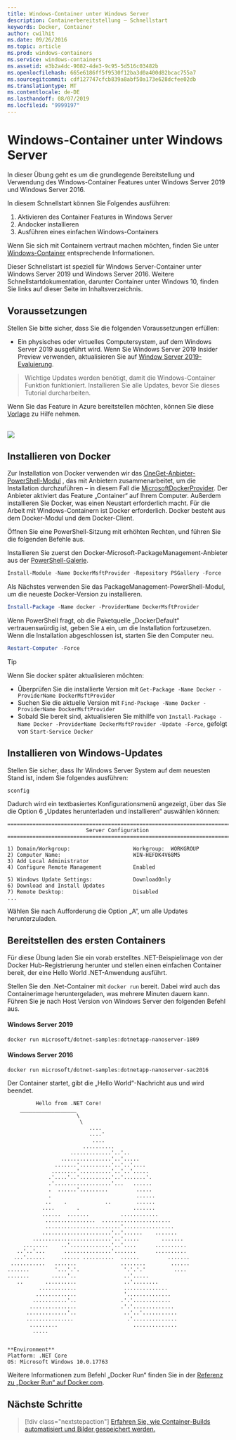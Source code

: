 ```yaml
---
title: Windows-Container unter Windows Server
description: Containerbereitstellung – Schnellstart
keywords: Docker, Container
author: cwilhit
ms.date: 09/26/2016
ms.topic: article
ms.prod: windows-containers
ms.service: windows-containers
ms.assetid: e3b2a4dc-9082-4de3-9c95-5d516c03482b
ms.openlocfilehash: 665e6186ff5f9530f12ba3d0a400d82bcac755a7
ms.sourcegitcommit: cdf127747cfcb839a8abf50a173e628dcfee02db
ms.translationtype: MT
ms.contentlocale: de-DE
ms.lasthandoff: 08/07/2019
ms.locfileid: "9999197"
---
```

# <a name="windows-containers-on-windows-server"></a>Windows-Container unter Windows Server

In dieser Übung geht es um die grundlegende Bereitstellung und Verwendung des Windows-Container Features unter Windows Server 2019 und Windows Server 2016.

In diesem Schnellstart können Sie Folgendes ausführen:

1. Aktivieren des Container Features in Windows Server
2. Andocker installieren
3. Ausführen eines einfachen Windows-Containers

Wenn Sie sich mit Containern vertraut machen möchten, finden Sie unter [Windows-Container](../about/index.md) entsprechende Informationen.

Dieser Schnellstart ist speziell für Windows Server-Container unter Windows Server 2019 und Windows Server 2016. Weitere Schnellstartdokumentation, darunter Container unter Windows 10, finden Sie links auf dieser Seite im Inhaltsverzeichnis.

## <a name="prerequisites"></a>Voraussetzungen

Stellen Sie bitte sicher, dass Sie die folgenden Voraussetzungen erfüllen:
- Ein physisches oder virtuelles Computersystem, auf dem Windows Server 2019 ausgeführt wird. Wenn Sie Windows Server 2019 Insider Preview verwenden, aktualisieren Sie auf [Window Server 2019-Evaluierung](https://www.microsoft.com/evalcenter/evaluate-windows-server-2019 ).

> Wichtige Updates werden benötigt, damit die Windows-Container Funktion funktioniert. Installieren Sie alle Updates, bevor Sie dieses Tutorial durcharbeiten.

Wenn Sie das Feature in Azure bereitstellen möchten, können Sie diese [Vorlage](https://github.com/Microsoft/Virtualization-Documentation/tree/master/windows-server-container-tools/containers-azure-template) zu Hilfe nehmen.

<br/>
<a href="https://portal.azure.com/#create/Microsoft.Template/uri/https%3A%2F%2Fraw.githubusercontent.com%2FMicrosoft%2FVirtualization-Documentation%2Flive%2Fwindows-server-container-tools%2Fcontainers-azure-template%2Fazuredeploy.json" target="_blank">
    <img src="https://azuredeploy.net/deploybutton.png"/>
</a>


## <a name="install-docker"></a>Installieren von Docker

Zur Installation von Docker verwenden wir das [OneGet-Anbieter-PowerShell-Modul](https://github.com/oneget/oneget) , das mit Anbietern zusammenarbeitet, um die Installation durchzuführen – in diesem Fall die [MicrosoftDockerProvider](https://github.com/OneGet/MicrosoftDockerProvider). Der Anbieter aktiviert das Feature „Container“ auf Ihrem Computer. Außerdem installieren Sie Docker, was einen Neustart erforderlich macht. Für die Arbeit mit Windows-Containern ist Docker erforderlich. Docker besteht aus dem Docker-Modul und dem Docker-Client.

Öffnen Sie eine PowerShell-Sitzung mit erhöhten Rechten, und führen Sie die folgenden Befehle aus.

Installieren Sie zuerst den Docker-Microsoft-PackageManagement-Anbieter aus der [PowerShell-Galerie](https://www.powershellgallery.com/packages/DockerMsftProvider).

```powershell
Install-Module -Name DockerMsftProvider -Repository PSGallery -Force
```

Als Nächstes verwenden Sie das PackageManagement-PowerShell-Modul, um die neueste Docker-Version zu installieren.

```powershell
Install-Package -Name docker -ProviderName DockerMsftProvider
```

Wenn PowerShell fragt, ob die Paketquelle „DockerDefault“ vertrauenswürdig ist, geben Sie `A` ein, um die Installation fortzusetzen. Wenn die Installation abgeschlossen ist, starten Sie den Computer neu.

```powershell
Restart-Computer -Force
```

> [!TIP]
> Wenn Sie docker später aktualisieren möchten:
>  - Überprüfen Sie die installierte Version mit `Get-Package -Name Docker -ProviderName DockerMsftProvider`
>  - Suchen Sie die aktuelle Version mit `Find-Package -Name Docker -ProviderName DockerMsftProvider`
>  - Sobald Sie bereit sind, aktualisieren Sie mithilfe von `Install-Package -Name Docker -ProviderName DockerMsftProvider -Update -Force`, gefolgt von `Start-Service Docker`

## <a name="install-windows-updates"></a>Installieren von Windows-Updates

Stellen Sie sicher, dass Ihr Windows Server System auf dem neuesten Stand ist, indem Sie folgendes ausführen:

```console
sconfig
```

Dadurch wird ein textbasiertes Konfigurationsmenü angezeigt, über das Sie die Option 6 „Updates herunterladen und installieren“ auswählen können:

```console
===============================================================================
                         Server Configuration
===============================================================================

1) Domain/Workgroup:                    Workgroup:  WORKGROUP
2) Computer Name:                       WIN-HEFDK4V68M5
3) Add Local Administrator
4) Configure Remote Management          Enabled

5) Windows Update Settings:             DownloadOnly
6) Download and Install Updates
7) Remote Desktop:                      Disabled
...
```

Wählen Sie nach Aufforderung die Option „A“, um alle Updates herunterzuladen.

## <a name="deploy-your-first-container"></a>Bereitstellen des ersten Containers

Für diese Übung laden Sie ein vorab erstelltes .NET-Beispielimage von der Docker Hub-Registrierung herunter und stellen einen einfachen Container bereit, der eine Hello World .NET-Anwendung ausführt.  

Stellen Sie den .Net-Container mit `docker run` bereit. Dabei wird auch das Containerimage heruntergeladen, was mehrere Minuten dauern kann. Führen Sie je nach Host Version von Windows Server den folgenden Befehl aus.

#### <a name="windows-server-2019"></a>Windows Server 2019

```console
docker run microsoft/dotnet-samples:dotnetapp-nanoserver-1809
```

#### <a name="windows-server-2016"></a>Windows Server 2016

```console
docker run microsoft/dotnet-samples:dotnetapp-nanoserver-sac2016
```

Der Container startet, gibt die „Hello World“-Nachricht aus und wird beendet.

```console
         Hello from .NET Core!
    __________________
                      \
                       \
                          ....
                          ....'
                           ....
                        ..........
                    .............'..'..
                 ................'..'.....
               .......'..........'..'..'....
              ........'..........'..'..'.....
             .'....'..'..........'..'.......'.
             .'..................'...   ......
             .  ......'.........         .....
             .                           ......
            ..    .            ..        ......
           ....       .                 .......
           ......  .......          ............
            ................  ......................
            ........................'................
           ......................'..'......    .......
        .........................'..'.....       .......
     ........    ..'.............'..'....      ..........
   ..'..'...      ...............'.......      ..........
  ...'......     ...... ..........  ......         .......
 ...........   .......              ........        ......
.......        '...'.'.              '.'.'.'         ....
.......       .....'..               ..'.....
   ..       ..........               ..'........
          ............               ..............
         .............               '..............
        ...........'..              .'.'............
       ...............              .'.'.............
      .............'..               ..'..'...........
      ...............                 .'..............
       .........                        ..............
        .....


**Environment**
Platform: .NET Core
OS: Microsoft Windows 10.0.17763
```

Weitere Informationen zum Befehl „Docker Run“ finden Sie in der [Referenz zu „Docker Run“ auf Docker.com](https://docs.docker.com/engine/reference/run/).

## <a name="next-steps"></a>Nächste Schritte

> [!div class="nextstepaction"]
> [Erfahren Sie, wie Container-Builds automatisiert und Bilder gespeichert werden.](./quick-start-images.md)

